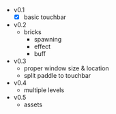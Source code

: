- v0.1
    - [x] basic touchbar
- v0.2
    - bricks
        - spawning
        - effect
        - buff
- v0.3
    - proper window size & location
    - split paddle to touchbar
- v0.4
    - multiple levels
- v0.5
    - assets
